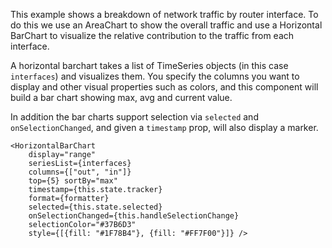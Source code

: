 This example shows a breakdown of network traffic by router interface. To do this we use an AreaChart to show the overall traffic and use a Horizontal BarChart to visualize the relative contribution to the traffic from each interface.

A horizontal barchart takes a list of TimeSeries objects (in this case `interfaces`) and visualizes them. You specify the columns you want to display and other visual properties such as colors, and this component will build a bar chart showing max, avg and current value.

In addition the bar charts support selection via `selected` and `onSelectionChanged`, and given a `timestamp` prop, will also display a marker.

    <HorizontalBarChart
        display="range"
        seriesList={interfaces}
        columns={["out", "in"]}
        top={5} sortBy="max"
        timestamp={this.state.tracker}
        format={formatter}
        selected={this.state.selected}
        onSelectionChanged={this.handleSelectionChange}
        selectionColor="#37B6D3"
        style={[{fill: "#1F78B4"}, {fill: "#FF7F00"}]} />
